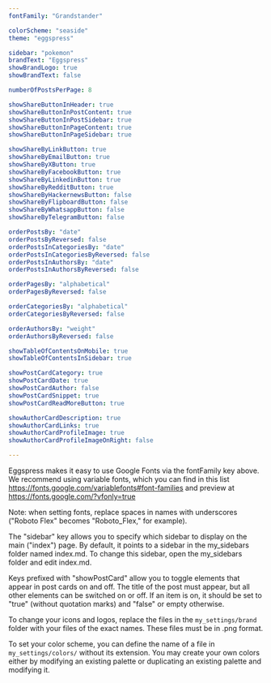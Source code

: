 ```yaml
---
fontFamily: "Grandstander"

colorScheme: "seaside"
theme: "eggspress"

sidebar: "pokemon"
brandText: "Eggspress"
showBrandLogo: true
showBrandText: false

numberOfPostsPerPage: 8

showShareButtonInHeader: true
showShareButtonInPostContent: true
showShareButtonInPostSidebar: true
showShareButtonInPageContent: true
showShareButtonInPageSidebar: true

showShareByLinkButton: true
showShareByEmailButton: true
showShareByXButton: true
showShareByFacebookButton: true
showShareByLinkedinButton: true
showShareByRedditButton: true
showShareByHackernewsButton: false
showShareByFlipboardButton: false
showShareByWhatsappButton: false
showShareByTelegramButton: false

orderPostsBy: "date"
orderPostsByReversed: false
orderPostsInCategoriesBy: "date"
orderPostsInCategoriesByReversed: false
orderPostsInAuthorsBy: "date"
orderPostsInAuthorsByReversed: false

orderPagesBy: "alphabetical"
orderPagesByReversed: false

orderCategoriesBy: "alphabetical"
orderCategoriesByReversed: false

orderAuthorsBy: "weight"
orderAuthorsByReversed: false

showTableOfContentsOnMobile: true
showTableOfContentsInSidebar: true

showPostCardCategory: true
showPostCardDate: true
showPostCardAuthor: false
showPostCardSnippet: true
showPostCardReadMoreButton: true

showAuthorCardDescription: true
showAuthorCardLinks: true
showAuthorCardProfileImage: true
showAuthorCardProfileImageOnRight: false

---
```


Eggspress makes it easy to use Google Fonts via the fontFamily key above. We recommend using variable fonts, which you can find in this list https://fonts.google.com/variablefonts#font-families and preview at https://fonts.google.com/?vfonly=true

Note: when setting fonts, replace spaces in names with underscores ("Roboto Flex" becomes "Roboto_Flex," for example).

The "sidebar" key allows you to specify which sidebar to display on the main ("index") page. By default, it points to a sidebar in the my_sidebars folder named index.md. To change this sidebar, open the my_sidebars folder and edit index.md.

Keys prefixed with "showPostCard" allow you to toggle elements that appear in post cards on and off. The title of the post must appear, but all other elements can be switched on or off. If an item is on, it should be set to "true" (without quotation marks) and "false" or empty otherwise.

To change your icons and logos, replace the files in the `my_settings/brand` folder with your files of the exact names. These files must be in .png format.

To set your color scheme, you can define the name of a file in `my_settings/colors/` without its extension. You may create your own colors either by modifying an existing palette or duplicating an existing palette and modifying it.
